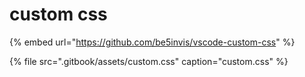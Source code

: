 # custom css

{% embed url="https://github.com/be5invis/vscode-custom-css" %}

{% file src=".gitbook/assets/custom.css" caption="custom.css" %}





